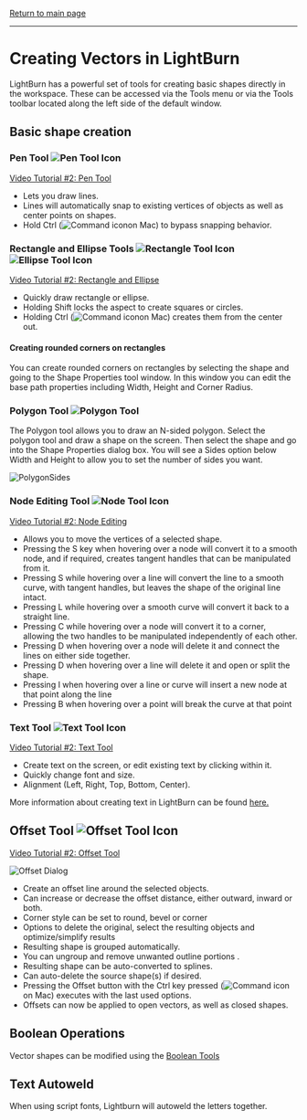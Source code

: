 [Return to main page](README.md)

----

# Creating Vectors in LightBurn

LightBurn has a powerful set of tools for creating basic shapes directly in the workspace. These can be accessed via the Tools menu or via the Tools toolbar located along the left side of the default window.

## Basic shape creation

### Pen Tool ![Pen Tool Icon](/img/PenTool.PNG) 
[Video Tutorial #2: Pen Tool](https://www.youtube.com/watch?v=uzFsrUwONbw#t=6m26s)
* Lets you draw lines.
* Lines will automatically snap to existing vertices of objects as well as center points on shapes.
* Hold Ctrl (![Command icon](/img/key-command-16.png)on Mac) to bypass snapping behavior.

### Rectangle and Ellipse Tools ![Rectangle Tool Icon](img/RectangleTool.PNG) ![Ellipse Tool Icon](/img/EllipseTool.PNG)
[Video Tutorial #2: Rectangle and Ellipse](https://www.youtube.com/watch?v=uzFsrUwONbw#t=8m38s)
* Quickly draw rectangle or ellipse.
* Holding Shift locks the aspect to create squares or circles.
* Holding Ctrl (![Command icon](/img/key-command-16.png)on Mac) creates them from the center out.

#### Creating rounded corners on rectangles
You can create rounded corners on rectangles by selecting the shape and going to the Shape Properties tool window. In this window you can edit the base path properties including Width, Height and Corner Radius.

### Polygon Tool ![Polygon Tool](img/PolygonTool.png)

The Polygon tool allows you to draw an N-sided polygon. Select the polygon tool and draw a shape on the screen. Then select the shape and go into the Shape Properties dialog box. You will see a Sides option below Width and Height to allow you to set the number of sides you want.

![PolygonSides](/img/PolygonSides.png)




### Node Editing Tool ![Node Tool Icon](/img/NodeTool.PNG)

[Video Tutorial #2: Node Editing](https://www.youtube.com/watch?v=uzFsrUwONbw#t=9m15s)
* Allows you to move the vertices of a selected shape.
* Pressing the S key when hovering over a node will convert it to a smooth node, and if required, creates tangent handles that can be manipulated from it.
* Pressing S while hovering over a line will convert the line to a smooth curve, with tangent handles, but leaves the shape of the original line intact.
* Pressing L while hovering over a smooth curve will convert it back to a straight line.
* Pressing C while hovering over a node will convert it to a corner, allowing the two handles to be manipulated independently of each other.
* Pressing D when hovering over a node will delete it and connect the lines on either side together.
* Pressing D when hovering over a line will delete it and open or split the shape.
* Pressing I when hovering over a line or curve will insert a new node at that point along the line
* Pressing B when hovering over a point will break the curve at that point

### Text Tool ![Text Tool Icon](/img/TextTool.PNG)
[Video Tutorial #2: Text Tool](https://www.youtube.com/watch?v=uzFsrUwONbw#t=9m45s)

* Create text on the screen, or edit existing text by clicking within it.
* Quickly change font and size.
* Alignment (Left, Right, Top, Bottom, Center).

More information about creating text in LightBurn can be found [here.](Toolbars.md#text-options-toolbar)

## Offset Tool ![Offset Tool Icon](/img/OffsetTool.PNG)

[Video Tutorial #2: Offset Tool](https://www.youtube.com/watch?v=uzFsrUwONbw#t=10m49s)

![Offset Dialog](/img/OffsetDialog.png)



* Create an offset line around the selected objects.
* Can increase or decrease the offset distance, either outward, inward or both.
* Corner style can be set to round, bevel or corner
* Options to delete the original, select the resulting objects and optimize/simplify results
* Resulting shape is grouped automatically.
* You can ungroup and remove unwanted outline portions .
* Resulting shape can be auto-converted to splines.
* Can auto-delete the source shape(s) if desired.
* Pressing the Offset button with the Ctrl key pressed (![Command icon](/img/key-command-16.png)on Mac) executes with the last used options.
* Offsets can now be applied to open vectors, as well as closed shapes.

## Boolean Operations

Vector shapes can be modified using the [Boolean Tools](Boolean.md)

## Text Autoweld
When using script fonts, Lightburn will autoweld the letters together.
